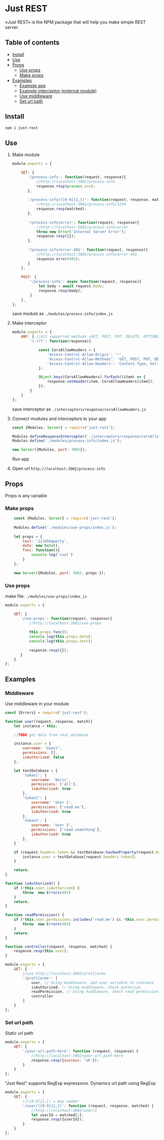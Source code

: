 # Just REST #
«Just REST» is the NPM package that will help you make simple REST server.

## Table of contents ##
- [Install](#install)
- [Use](#use)
- [Props](#props)
    - [Use props](#use-props)
    - [Make props](#make-props)
- [Examples](#examples)
    - [Example app](https://github.com/BorisKotlyarov/just-rest-example)
    - [Example interceptor (external module)](https://github.com/BorisKotlyarov/just-rest-cookies)
    - [Use middleware](#middleware)
    - [Set url path](#set-url-path)


## Install ##

```bash 
npm i just-rest
```

## Use ##

1) Make module
    ```javascript
    module.exports = {
    
        GET: {
           '/process-info': function(request, response){
               //http://localhost:3002/process-info
               response.resp(process.env);
           },
           
           '/process-info/([0-9]{1,})': function(request, response, matched){
               //http://localhost:3002/process-info/1234
               response.resp(matched);
           },
           
           '/process-info/error': function(request, response){
               //http://localhost:3002/process-info/error
               throw new Error('Internal Server Error');
               response.resp({});
           },
           
           '/process-info/error-401': function(request, response){
               //http://localhost:3002/process-info/error-401
               response.error(401);
           }
        },
     
        POST: {
            '/process-info': async function(request, response){
                let body = await request.body;
                response.resp(body);
            }
        }, 
    };
    ```
    save module as `./modules/process-info/index.js`

2) Make interceptor
    ```javascript
    module.exports = {
        ANY: { //All supported methods «GET, POST, PUT, DELETE, OPTIONS»
            '(.+?)': function(response){
    
                const CorsAllowHeaders = {
                    'Access-Control-Allow-Origin': '*',
                    'Access-Control-Allow-Methods': 'GET, POST, PUT, DELETE, OPTIONS',
                    'Access-Control-Allow-Headers': 'Content-Type, Set-Cookies, Access-Token'
                };
    
                Object.keys(CorsAllowHeaders).forEach((item) => {
                    response.setHeader(item, CorsAllowHeaders[item]);
                });
            }
        }
    };
    ```
    save interceptor as `./interceptors/response/corsAllowHeaders.js`

2) Connect modules and interceptors to your app
    ```javascript
    const {Modules, Server} = require('just-rest');
    
    Modules.defineResponseInterceptor('./interceptors/response/corsAllowHeaders.js');
    Modules.define('./modules/process-info/index.js');
    
    new Server({Modules, port: 3002});
    ```
    Run app
3) Open url `http://localhost:3002/process-info`

## Props ##

Props is any variable 

### Make props ##
```javascript
    const {Modules, Server} = require('just-rest');
    
    Modules.define('./modules/use-props/index.js');
   
    let props = {
        test: '123456qwerty',
        date: new Date(),
        func: function(){
            console.log(`cool`)
        }
    };
    
    new Server({Modules, port: 3002, props });
```

### Use props ###

make file: `./modules/use-props/index.js`
```javascript
module.exports = {

    GET: {
       '/use-props': function(request, response){
           //http://localhost:3002/use-props
           
           this.props.func();
           console.log(this.props.date);
           console.log(this.props.test);
           
           response.resp({});
       }
    }
};
```

## Examples ##

### Middleware ###

Use middleware in your module 
```javascript
const {Errors} = require('just-rest');

function user(request, response, match){
    let instance = this;

    //TODO get data from real database

    instance.user = {
        username: 'Guest',
        permissions: [],
        isAuthorized: false
    };

    let testDatabase = {
        'token1': {
            username: 'Boris',
            permissions: ['all'],
            isAuthorized: true
        },
        'token2': {
            username: 'User 2',
            permissions: ['read.me'],
            isAuthorized: true
        },
        'token3': {
            username: 'User 3',
            permissions: ['read.something'],
            isAuthorized: true
        },
    }

    if (request.headers.token && testDatabase.hasOwnProperty(request.headers.token)) {
        instance.user = testDatabase[request.headers.token];
    }

    return;
}

function isAuthorized() {
    if (!this.user.isAuthorized) {
        throw  new Errors(401)
    }
    return;
}

function readPermission() {
    if (!this.user.permissions.includes('read.me') && !this.user.permissions.includes('all')) {
        throw  new Errors(403)
    }
    return;
}

function controller(request, response, matched) {
    response.resp(this.user);
}

module.exports = {
    GET: {
        //use http://localhost:3002/profile/me
        '/profile/me': [
            user, // Using middleware. add user variable to instance
            isAuthorized, // Using middleware. check authorize
            readPermission, // Using middleware. check read permissions
            controller
        ]
    }
};

```

### Set url path ###

Static url path
```javascript
module.exports = {
    GET: {
        '/your-url-path-here': function (request, response) {
            //http://localhost:3002/your-url-path-here
            response.resp({success: 'ok'});
        }
    }
};
```

"Just Rest" supports RegExp expressions.
Dynamics url path using RegExp
```javascript
module.exports = {
    GET: {
        //([0-9]{1,}) = Any number 
        '/user/([0-9]{1,})': function (request, response, matched) {
            //http://localhost:3002/user/1
            let userId = matched[1];
            response.resp({userId});
        }
    }
};
```
